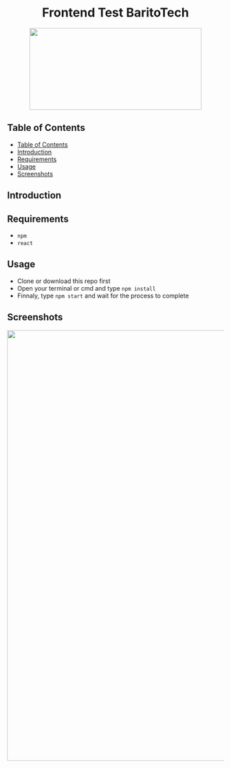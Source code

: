 <h1 align="center">Frontend Test BaritoTech</h1>
<p align="center">
<img src="https://github.com/Lukm4nZ3r0/frontend-test-baritoTech/blob/master/ScreenShot.png" width="400" height="190"></p>

## Table of Contents

- [Table of Contents](#Table-of-Contents)
- [Introduction](#Introduction)
- [Requirements](#Requirements)
- [Usage](#Usage)
- [Screenshots](#Screenshots)

## Introduction


## Requirements
- `npm`
- `react`

## Usage

- Clone or download this repo first
- Open your terminal or cmd and type `npm install`
- Finnaly, type `npm start` and wait for the process to complete

## Screenshots
<img src='https://github.com/Lukm4nZ3r0/frontend-test-baritoTech/blob/master/ScreenShot.png' width=1000 />
